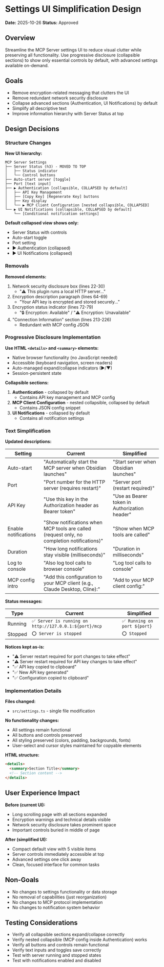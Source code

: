# Settings UI Simplification Design

**Date:** 2025-10-26
**Status:** Approved

## Overview

Streamline the MCP Server settings UI to reduce visual clutter while preserving all functionality. Use progressive disclosure (collapsible sections) to show only essential controls by default, with advanced settings available on-demand.

## Goals

- Remove encryption-related messaging that clutters the UI
- Remove redundant network security disclosure
- Collapse advanced sections (Authentication, UI Notifications) by default
- Simplify all descriptive text
- Improve information hierarchy with Server Status at top

## Design Decisions

### Structure Changes

**New UI hierarchy:**
```
MCP Server Settings
├── Server Status (h3) - MOVED TO TOP
│   ├── Status indicator
│   └── Control buttons
├── Auto-start server [toggle]
├── Port [text input]
├── ▶ Authentication [collapsible, COLLAPSED by default]
│   ├── API Key Management
│   ├── [Copy Key] [Regenerate Key] buttons
│   ├── Key display
│   └── ▶ MCP Client Configuration [nested collapsible, COLLAPSED]
└── ▶ UI Notifications [collapsible, COLLAPSED by default]
    └── [Conditional notification settings]
```

**Default collapsed view shows only:**
- Server Status with controls
- Auto-start toggle
- Port setting
- ▶ Authentication (collapsed)
- ▶ UI Notifications (collapsed)

### Removals

**Removed elements:**
1. Network security disclosure box (lines 22-30)
   - "⚠️ This plugin runs a local HTTP server..."
2. Encryption description paragraph (lines 64-69)
   - "Your API key is encrypted and stored securely..."
3. Encryption status indicator (lines 72-79)
   - "🔒 Encryption: Available" / "⚠️ Encryption: Unavailable"
4. "Connection Information" section (lines 213-226)
   - Redundant with MCP config JSON

### Progressive Disclosure Implementation

**Use HTML `<details>` and `<summary>` elements:**
- Native browser functionality (no JavaScript needed)
- Accessible (keyboard navigation, screen readers)
- Auto-managed expand/collapse indicators (▶/▼)
- Session-persistent state

**Collapsible sections:**
1. **Authentication** - collapsed by default
   - Contains API key management and MCP config
2. **MCP Client Configuration** - nested collapsible, collapsed by default
   - Contains JSON config snippet
3. **UI Notifications** - collapsed by default
   - Contains all notification settings

### Text Simplification

**Updated descriptions:**

| Setting | Current | Simplified |
|---------|---------|------------|
| Auto-start | "Automatically start the MCP server when Obsidian launches" | "Start server when Obsidian launches" |
| Port | "Port number for the HTTP server (requires restart)" | "Server port (restart required)" |
| API Key | "Use this key in the Authorization header as Bearer token" | "Use as Bearer token in Authorization header" |
| Enable notifications | "Show notifications when MCP tools are called (request only, no completion notifications)" | "Show when MCP tools are called" |
| Duration | "How long notifications stay visible (milliseconds)" | "Duration in milliseconds" |
| Log to console | "Also log tool calls to browser console" | "Log tool calls to console" |
| MCP config intro | "Add this configuration to your MCP client (e.g., Claude Desktop, Cline):" | "Add to your MCP client config:" |

**Status messages:**

| Type | Current | Simplified |
|------|---------|------------|
| Running | `✅ Server is running on http://127.0.0.1:${port}/mcp` | `✅ Running on port ${port}` |
| Stopped | `⭕ Server is stopped` | `⭕ Stopped` |

**Notices kept as-is:**
- "⚠️ Server restart required for port changes to take effect"
- "⚠️ Server restart required for API key changes to take effect"
- "✅ API key copied to clipboard"
- "✅ New API key generated"
- "✅ Configuration copied to clipboard"

### Implementation Details

**Files changed:**
- `src/settings.ts` - single file modification

**No functionality changes:**
- All settings remain functional
- All buttons and controls preserved
- All styling preserved (colors, padding, backgrounds, fonts)
- User-select and cursor styles maintained for copyable elements

**HTML structure:**
```html
<details>
  <summary>Section Title</summary>
  <!-- Section content -->
</details>
```

## User Experience Impact

**Before (current UI):**
- Long scrolling page with all sections expanded
- Encryption warnings and technical details visible
- Network security disclosure takes prominent space
- Important controls buried in middle of page

**After (simplified UI):**
- Compact default view with 5 visible items
- Server controls immediately accessible at top
- Advanced settings one click away
- Clean, focused interface for common tasks

## Non-Goals

- No changes to settings functionality or data storage
- No removal of capabilities (just reorganization)
- No changes to MCP protocol implementation
- No changes to notification system behavior

## Testing Considerations

- Verify all collapsible sections expand/collapse correctly
- Verify nested collapsible (MCP config inside Authentication) works
- Verify all buttons and controls remain functional
- Verify text inputs and toggles save correctly
- Test with server running and stopped states
- Test with notifications enabled and disabled

